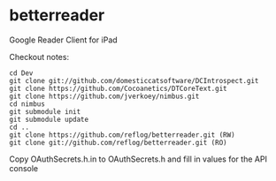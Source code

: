 betterreader
============

Google Reader Client for iPad

Checkout notes:

    cd Dev
    git clone git://github.com/domesticcatsoftware/DCIntrospect.git
    git clone https://github.com/Cocoanetics/DTCoreText.git
    git clone https://github.com/jverkoey/nimbus.git
    cd nimbus
    git submodule init
    git submodule update
    cd ..
    git clone https://github.com/reflog/betterreader.git (RW)
    git clone git://github.com/reflog/betterreader.git (RO)


Copy OAuthSecrets.h.in to OAuthSecrets.h and fill in values for the API console